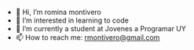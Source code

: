 - 👋 Hi, I’m romina montivero
- 👀 I’m interested in learning to code
- 🌱 I’m currently a student at Jovenes a Programar UY
- 📫 How to reach me: rmontivero@gmail.com

<!---
rmontivero/rmontivero is a ✨ special ✨ repository because its `README.md` (this file) appears on your GitHub profile.
You can click the Preview link to take a look at your changes.
--->
